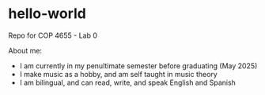 # hello-world

Repo for COP 4655 - Lab 0

About me:
  - I am currently in my penultimate semester before graduating (May 2025)
  - I make music as a hobby, and am self taught in music theory
  - I am bilingual, and can read, write, and speak English and Spanish
